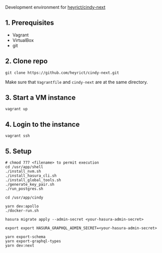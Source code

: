 Development environment for [heyrict/cindy-next](https://github.com/heyrict/cindy-next)
## 1. Prerequisites
- Vagrant
- VirtualBox
- git

## 2. Clone repo
```shell
git clone https://github.com/heyrict/cindy-next.git
```
Make sure that `Vagrantfile` and `cindy-next` are at the same directory.

## 3. Start a VM instance
```shell
vagrant up
```

## 4. Login to the instance
```shell
vagrant ssh
```

## 5. Setup
```shell
# chmod 777 <filename> to permit execution
cd /usr/app/shell
./install_nvm.sh
./install_hasura_cli.sh
./install_global_tools.sh
./generate_key_pair.sh
./run_postgres.sh

cd /usr/app/cindy

yarn dev:apollo
./docker-run.sh

hasura migrate apply --admin-secret <your-hasura-admin-secret>

export export HASURA_GRAPHQL_ADMIN_SECRET=<your-hasura-admin-secret>

yarn export-schema
yarn export-graphql-types
yarn dev:next
```
